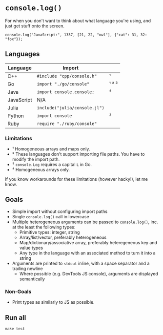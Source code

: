 # `console.log()`

For when you don't want to think about what language you're using, and just get stuff onto the screen.

    console.log("JavaScript:", 1337, [21, 22, "owl"], {"cat": 31, 32: "fox"});

## Languages

| Language   | Import                        |       |
|------------|-------------------------------|-------|
| C++        | `#include "cpp/console.h"`    | ¹     |
| Go         | `import "./go/console"`       | ¹ ² ³ |
| Java       | `import console.console;`     | ⁴     |
| JavaScript | N/A                           |       |
| Julia      | `include("julia/console.jl")` |       |
| Python     | `import console`              | ²     |
| Ruby       | `require "./ruby/console"`    |       |

### Limitations

- ¹ Homogeneous arrays and maps only.
- ² These languages don't support importing file paths. You have to modify the import path.
- ³ `console.Log` requires a capital `L` in Go.
- ⁴ Homogeneous arrays only.

If you know workarounds for these limitations (however hacky!), let me know.

## Goals

- Simple import without configuring import paths
- Single `console.log()` call in lowercase
- Multiple heterogeneous arguments can be passed to `console.log()`, inc. at the least the following types:
  - Primitive types: integer, string
  - Array/list/vector, preferably heterogeneous
  - Map/dictionary/associative array, preferably heteregeneous key and value types
  - Any type in the language with an associated method to turn it into a string
- Arguments are printed to `stdout` inline, with a space separator and a trailing newline
  - Where possible (e.g. DevTools JS console), arguments are displayed semantically

### Non-Goals

- Print types as similarly to JS as possible.

## Run all

```
make test
```
